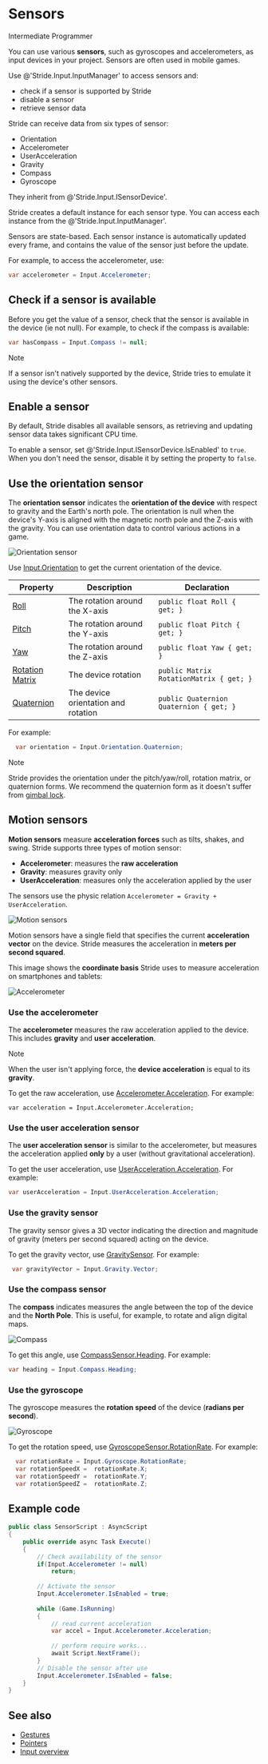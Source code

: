 # Sensors

<span class="label label-doc-level">Intermediate</span>
<span class="label label-doc-audience">Programmer</span>

You can use various **sensors**, such as gyroscopes and accelerometers, as input devices in your project. Sensors are often used in mobile games.

Use @'Stride.Input.InputManager' to access sensors and:

* check if a sensor is supported by Stride
* disable a sensor
* retrieve sensor data

Stride can receive data from six types of sensor: 

* Orientation
* Accelerometer
* UserAcceleration
* Gravity
* Compass
* Gyroscope 

They inherit from @'Stride.Input.ISensorDevice'.

Stride creates a default instance for each sensor type. You can access each instance from the @'Stride.Input.InputManager'.

Sensors are state-based. Each sensor instance is automatically updated every frame, and contains the value of the sensor just before the update.

For example, to access the accelerometer, use:

```cs
var accelerometer = Input.Accelerometer;
```

## Check if a sensor is available

Before you get the value of a sensor, check that the sensor is available in the device (ie not null). For example, to check if the compass is available:

```cs
var hasCompass = Input.Compass != null;
```

> [!Note]
> If a sensor isn't natively supported by the device, Stride tries to emulate it using the device's other sensors.

## Enable a sensor

By default, Stride disables all available sensors, as retrieving and updating sensor data takes significant CPU time.

To enable a sensor, set @'Stride.Input.ISensorDevice.IsEnabled' to `true`. When you don't need the sensor, disable it by setting the property to `false`.

## Use the orientation sensor

The **orientation sensor** indicates the **orientation of the device** with respect to gravity and the Earth's north pole. The orientation is null when the device's Y-axis is aligned with the magnetic north pole and the Z-axis with the gravity. You can use orientation data to control various actions in a game.

![Orientation sensor](media/sensor-overview-orientation-sensor.png)

Use [Input.Orientation](xref:Stride.Input.InputManager.Orientation) to get the current orientation of the device.

| Property        | Description     | Declaration 
|-----------------|----------------|---------------
| [Roll](xref:Stride.Input.IOrientationSensor.Roll) | The rotation around the X-axis | `public float Roll { get; }`
| [Pitch](xref:Stride.Input.IOrientationSensor.Pitch) | The rotation around the Y-axis| `public float Pitch { get; }`
| [Yaw](xref:Stride.Input.IOrientationSensor.Yaw)  | The rotation around the Z-axis | `public float Yaw { get; }`
| [Rotation Matrix](xref:Stride.Input.IOrientationSensor.RotationMatrix) | The device rotation | `public Matrix RotationMatrix { get; }`
| [Quaternion](xref:Stride.Input.IOrientationSensor.Quaternion) | The device orientation and rotation |  `public Quaternion Quaternion { get; }`

For example:

```cs
  var orientation = Input.Orientation.Quaternion;
```

> [!Note]
> Stride provides the orientation under the pitch/yaw/roll, rotation matrix, or quaternion forms. We recommend the quaternion form as it doesn't suffer from [gimbal lock](https://en.wikipedia.org/wiki/Gimbal_lock).

## Motion sensors
**Motion sensors** measure **acceleration forces** such as tilts, shakes, and swing. Stride supports three types of motion sensor:

* **Accelerometer**: measures the **raw acceleration**
* **Gravity**: measures gravity only
* **UserAcceleration**: measures only the acceleration applied by the user

The sensors use the physic relation ```Accelerometer = Gravity + UserAcceleration```.

![Motion sensors](media/sensor-overview-accelerometer-acceleration-gravity.png)

Motion sensors have a single field that specifies the current **acceleration vector** on the device. Stride measures the acceleration in **meters per second squared**.

This image shows the **coordinate basis** Stride uses to measure acceleration on smartphones and tablets:

![Accelerometer](media/sensor-overview-accelerometer-sensor.png)

### Use the accelerometer

The **accelerometer** measures the raw acceleration applied to the device. This includes **gravity** and **user acceleration**.

> [!NOTE]
> When the user isn't applying force, the **device acceleration** is equal to its **gravity**.

To get the raw acceleration, use [Accelerometer.Acceleration](xref:Stride.Input.IAccelerometerSensor.Acceleration). For example:
```
var acceleration = Input.Accelerometer.Acceleration;
```

### Use the user acceleration sensor
The **user acceleration sensor** is similar to the accelerometer, but measures the acceleration applied **only** by a user (without gravitational acceleration). 

To get the user acceleration, use [UserAcceleration.Acceleration](xref:Stride.Input.IUserAccelerationSensor.Acceleration). For example:

```cs                       
var userAcceleration = Input.UserAcceleration.Acceleration;
```

### Use the gravity sensor
The gravity sensor gives a 3D vector indicating the direction and magnitude of gravity (meters per second squared) acting on the device.

To get the gravity vector, use [GravitySensor](xref:Stride.Input.IGravitySensor). For example:

```cs
 var gravityVector = Input.Gravity.Vector;
```

### Use the compass sensor

The **compass** indicates measures the angle between the top of the device and the **North Pole**. This is useful, for example, to rotate and align digital maps.

![Compass](media/sensor-overview-compasss.png)

To get this angle, use [CompassSensor.Heading](xref:Stride.Input.ICompassSensor.Heading). For example:

```cs
var heading = Input.Compass.Heading;
```

### Use the gyroscope

The gyroscope measures the **rotation speed** of the device (**radians per second**).

![Gyroscope](media/sensor-overview-gyroscope-sensor.png)

To get the rotation speed, use [GyroscopeSensor.RotationRate](xref:Stride.Input.IGyroscopeSensor.RotationRate). For example:

```cs
  var rotationRate = Input.Gyroscope.RotationRate; 
  var rotationSpeedX =  rotationRate.X;
  var rotationSpeedY =  rotationRate.Y;
  var rotationSpeedZ =  rotationRate.Z;
```

## Example code

```cs
public class SensorScript : AsyncScript
{
	public override async Task Execute()
	{
		// Check availability of the sensor
		if(Input.Accelerometer != null)
			return;
			
		// Activate the sensor
		Input.Accelerometer.IsEnabled = true;
				
		while (Game.IsRunning)
		{
			// read current acceleration
			var accel = Input.Accelerometer.Acceleration;
			
			// perform require works...
			await Script.NextFrame();
		}		
		// Disable the sensor after use
		Input.Accelerometer.IsEnabled = false;
	}
}
```

## See also
* [Gestures](gestures.md)
* [Pointers](pointers.md)
* [Input overview](index.md)